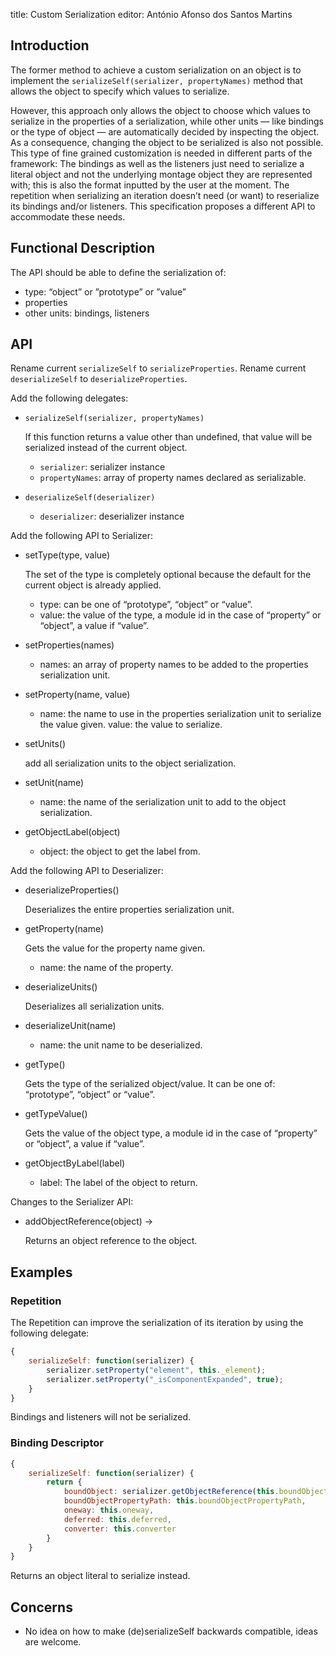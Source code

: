 title: Custom Serialization
editor: António Afonso dos Santos Martins

## Introduction

The former method to achieve a custom serialization on an object is to
implement the `serializeSelf(serializer, propertyNames)` method that allows the
object to specify which values to serialize.

However, this approach only allows the object to choose which values to
serialize in the properties of a serialization, while other units — like
bindings or the type of object — are automatically decided by inspecting the
object. As a consequence, changing the object to be serialized is also not
possible.
This type of fine grained customization is needed in different parts of the
framework:
The bindings as well as the listeners just need to serialize a literal object
and not the underlying montage object they are represented with; this is also
the format inputted by the user at the moment.
The repetition when serializing an iteration doesn’t need (or want) to
reserialize its bindings and/or listeners.
This specification proposes a different API to accommodate these needs.

## Functional Description

The API should be able to define the serialization of:

-   type: “object” or ”prototype” or ”value”
-   properties
-   other units: bindings, listeners

## API

Rename current `serializeSelf` to `serializeProperties`.
Rename current `deserializeSelf` to `deserializeProperties`.

Add the following delegates:

-   `serializeSelf(serializer, propertyNames)`

    If this function returns a value other than undefined, that value
    will be serialized instead of the current object.

    -   `serializer`: serializer instance
    -   `propertyNames`: array of property names declared as serializable.

-   `deserializeSelf(deserializer)`

    -   `deserializer`: deserializer instance

Add the following API to Serializer:

-   setType(type, value)

    The set of the type is completely optional because the default for
    the current object is already applied.

    -   type: can be one of “prototype”, “object” or “value”.
    -   value: the value of the type, a module id in the case of
        “property” or “object”, a value if “value”.

-   setProperties(names)

    -   names: an array of property names to be added to the properties serialization unit.

-   setProperty(name, value)

    -   name: the name to use in the properties serialization unit to
        serialize the value given.  value: the value to serialize.

-   setUnits()

    add all serialization units to the object serialization.

-   setUnit(name)

    -   name: the name of the serialization unit to add to the object
        serialization.

-   getObjectLabel(object)

    -   object: the object to get the label from.


Add the following API to Deserializer:


-   deserializeProperties()

    Deserializes the entire properties serialization unit.

-   getProperty(name)

    Gets the value for the property name given.

    -   name: the name of the property.

-   deserializeUnits()

    Deserializes all serialization units.

-   deserializeUnit(name)

    -   name: the unit name to be deserialized.

-   getType()

    Gets the type of the serialized object/value.  It can be one of:
    “prototype”, “object” or “value”.

-   getTypeValue()

    Gets the value of the object type, a module id in the case of “property” or “object”, a value if “value”.

-   getObjectByLabel(label)

    -   label: The label of the object to return.

Changes to the Serializer API:

-   addObjectReference(object) -> <objectReference>

    Returns an object reference to the object.

## Examples

### Repetition

The Repetition can improve the serialization of its iteration by using
the following delegate:

```javascript
{
    serializeSelf: function(serializer) {
        serializer.setProperty("element", this._element);
        serializer.setProperty("_isComponentExpanded", true);
    }
}
```

Bindings and listeners will not be serialized.

### Binding Descriptor

```javascript
{
    serializeSelf: function(serializer) {
        return {
            boundObject: serializer.getObjectReference(this.boundObject),
            boundObjectPropertyPath: this.boundObjectPropertyPath,
            oneway: this.oneway,
            deferred: this.deferred,
            converter: this.converter
        }
    }
}
```

Returns an object literal to serialize instead.

## Concerns

-   No idea on how to make (de)serializeSelf backwards compatible, ideas
    are welcome.
